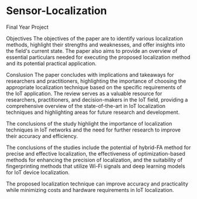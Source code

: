 # Sensor-Localization
Final Year Project

Objectives
The objectives of the paper are to identify various localization methods, highlight their strengths and weaknesses, and offer insights into the field's current state. The paper also aims to provide an overview of essential particulars needed for executing the proposed localization method and its potential practical application.

Conslusion
The paper concludes with implications and takeaways for researchers and practitioners, highlighting the importance of choosing the appropriate localization technique based on the specific requirements of the IoT application. The review serves as a valuable resource for researchers, practitioners, and decision-makers in the IoT field, providing a comprehensive overview of the state-of-the-art in IoT localization techniques and highlighting areas for future research and development.

The conclusions of the study highlight the importance of localization techniques in IoT networks and the need for further research to improve their accuracy and efficiency.

The conclusions of the studies include the potential of hybrid-FA method for precise and effective localization, the effectiveness of optimization-based methods for enhancing the precision of localization, and the suitability of fingerprinting methods that utilize Wi-Fi signals and deep learning models for IoT device localization.

The proposed localization technique can improve accuracy and practicality while minimizing costs and hardware requirements in IoT localization.
